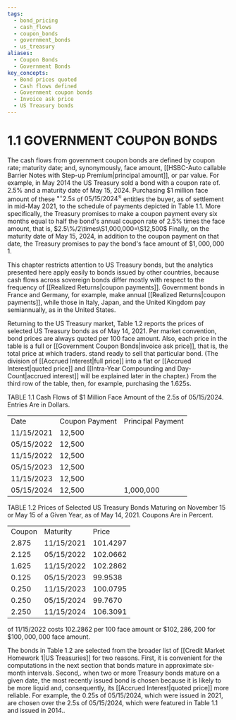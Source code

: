 ```yaml
---
tags:
  - bond_pricing
  - cash_flows
  - coupon_bonds
  - government_bonds
  - us_treasury
aliases:
  - Coupon Bonds
  - Government Bonds
key_concepts:
  - Bond prices quoted
  - Cash flows defined
  - Government coupon bonds
  - Invoice ask price
  - US Treasury bonds
---
```


# 1.1 GOVERNMENT COUPON BONDS  

The cash flows from government coupon bonds are defined by coupon rate; maturity date; and, synonymously, face amount, [[HSBC-Auto callable Barrier Notes with Step-up Premium|principal amount]], or par value. For example, in May 2014 the US Treasury sold a bond with a coupon rate of. $2.5\%$ and a maturity date of May 15, 2024. Purchasing $\$1$ million face amount of these $^{\bullet\circ}2.5s$ of $05/15/2024^{\mathfrak{N}}$ entitles the buyer, as of settlement in mid-May 2021, to the schedule of payments depicted in Table 1.1. More specifically, the Treasury promises to make a coupon payment every six months equal to half the bond's annual coupon rate of $2.5\%$ times the face amount, that is, $2.5\%/2\times\S1,000,000=\S12,500$ Finally, on the maturity date of May 15, 2024, in addition to the coupon payment on that date, the Treasury promises to pay the bond's face amount of $\$1,000,000$ 1.  

This chapter restricts attention to US Treasury bonds, but the analytics presented here apply easily to bonds issued by other countries, because cash flows across sovereign bonds differ mostly with respect to the frequency of [[Realized Returns|coupon payments]]. Government bonds in France and Germany, for example, make annual [[Realized Returns|coupon payments]], while those in Italy, Japan, and the United Kingdom pay semiannually, as in the United States.  

Returning to the US Treasury market, Table 1.2 reports the prices of selected US Treasury bonds as of May 14, 2021. Per market convention, bond prices are always quoted per 100 face amount. Also, each price in the table is a full or [[Government Coupon Bonds|invoice ask price]], that is, the total price at which traders. stand ready to sell that particular bond. (The division of [[Accrued Interest|full price]] into a flat or [[Accrued Interest|quoted price]] and [[Intra-Year Compounding and Day-Count|accrued interest]] will be explained later in the chapter.) From the third row of the table, then, for example, purchasing the 1.625s.  

TABLE 1.1 Cash Flows of $\$1$ Million Face Amount of the 2.5s of 05/15/2024. Entries Are in Dollars.   


<html><body><table><tr><td>Date</td><td>Coupon Payment</td><td>Principal Payment</td></tr><tr><td>11/15/2021</td><td>12,500</td><td></td></tr><tr><td>05/15/2022</td><td>12,500</td><td></td></tr><tr><td>11/15/2022</td><td>12,500</td><td></td></tr><tr><td>05/15/2023</td><td>12,500</td><td></td></tr><tr><td>11/15/2023</td><td>12,500</td><td></td></tr><tr><td>05/15/2024</td><td>12,500</td><td>1,000,000</td></tr></table></body></html>  

TABLE 1.2 Prices of Selected US Treasury Bonds Maturing on November 15 or May 15 of a Given Year, as of May 14, 2021. Coupons Are in Percent.   


<html><body><table><tr><td>Coupon</td><td>Maturity</td><td>Price</td></tr><tr><td>2.875</td><td>11/15/2021</td><td>101.4297</td></tr><tr><td>2.125</td><td>05/15/2022</td><td>102.0662</td></tr><tr><td>1.625</td><td>11/15/2022</td><td>102.2862</td></tr><tr><td>0.125</td><td>05/15/2023</td><td>99.9538</td></tr><tr><td>0.250</td><td>11/15/2023</td><td>100.0795</td></tr><tr><td>0.250</td><td>05/15/2024</td><td>99.7670</td></tr><tr><td>2.250</td><td>11/15/2024</td><td>106.3091</td></tr></table></body></html>  

of 11/15/2022 costs 102.2862 per 100 face amount or $\$102,286,200$ for $\$100,000,000$ face amount.  

The bonds in Table 1.2 are selected from the broader list of [[Credit Market Homework 1|US Treasuries]] for two reasons. First, it is convenient for the computations in the next section that bonds mature in approximate six-month intervals. Second,. when two or more Treasury bonds mature on a given date, the most recently issued bond is chosen because it is likely to be more liquid and, consequently, its [[Accrued Interest|quoted price]] more reliable. For example, the 0.25s of 05/15/2024, which were issued in 2021, are chosen over the 2.5s of 05/15/2024, which were featured in Table 1.1 and issued in 2014..  